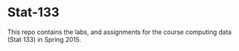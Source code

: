 # Stat-133

This repo contains the labs, and assignments for the course computing data (Stat 133) in Spring 2015.